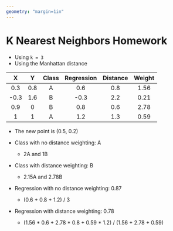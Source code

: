 ```yaml
---
geometry: "margin=1in"
---
```


# K Nearest Neighbors Homework

- Using `k = 3`
- Using the Manhattan distance

|   X   |   Y   | Class | Regression | Distance | Weight |
| :---: | :---: | :---: | :--------: | :------: | :----: |
|  0.3  |  0.8  |   A   |     0.6    |    0.8   |  1.56  |
| -0.3  |  1.6  |   B   |    -0.3    |    2.2   |  0.21  |
|  0.9  |   0   |   B   |     0.8    |    0.6   |  2.78  |
|   1   |   1   |   A   |     1.2    |    1.3   |  0.59  |

- The new point is (0.5, 0.2)

- Class with no distance weighting: A
    - 2A and 1B
- Class with distance weighting: B
    - 2.15A and 2.78B
- Regression with no distance weighting: 0.87
    - (0.6 + 0.8 + 1.2) / 3
- Regression with distance weighting: 0.78
    - (1.56 * 0.6 + 2.78 * 0.8 + 0.59 * 1.2) / (1.56 + 2.78 + 0.59)
